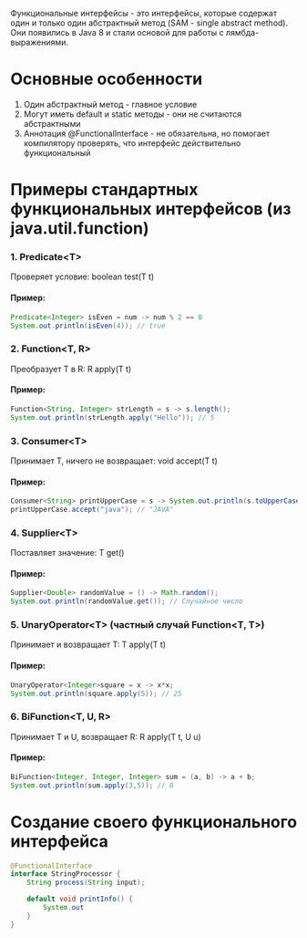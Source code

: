 Функциональные интерфейсы  - это интерфейсы, которые содержат один и только один абстрактный метод (SAM - single abstract method). Они появились в Java 8 и стали основой для работы с лямбда-выражениями.
# Основные особенности
1. Один абстрактный метод - главное условие
2. Могут иметь default и static методы - они не считаются абстрактными
3. Аннотация @FunctionalInterface - не обязательна, но помогает компилятору проверять, что интерфейс действительно функциональный
# Примеры стандартных функциональных интерфейсов (из java.util.function)
### 1. Predicate\<T>
Проверяет условие: boolean test(T t)
#### Пример:
```java
Predicate<Integer> isEven = num -> num % 2 == 0
System.out.println(isEven(4)); // true
```
### 2. Function<T, R>
Преобразует T в R: R apply(T t)
#### Пример:
```java
Function<String, Integer> strLength = s -> s.length();
System.out.println(strLength.apply("Hello")); // 5
```
### 3. Consumer\<T>
Принимает T, ничего не возвращает: void accept(T t)
#### Пример:
```java
Consumer<String> printUpperCase = s -> System.out.println(s.toUpperCase());
printUpperCase.accept("java"); // "JAVA"
```
### 4. Supplier\<T>
Поставляет значение: T get()
#### Пример:
```java
Supplier<Double> randomValue = () -> Math.random();
System.out.println(randomValue.get()); // Случайное число
```
### 5. UnaryOperator\<T> (частный случай Function<T, T>)
Принимает и возвращает T: T apply(T t)
#### Пример:
```java
UnaryOperator<Integer>square = x -> x*x;
System.out.println(square.apply(5)); // 25
```
### 6. BiFunction<T, U, R>
Принимает T и U, возвращает R: R apply(T t, U u)
#### Пример:
```java
BiFunction<Integer, Integer, Integer> sum = (a, b) -> a + b;
System.out.println(sum.apply(3,5)); // 8
```
# Создание своего функционального интерфейса
```java
@FunctionalInterface
interface StringProcessor {
	String process(String input);

	default void printInfo() {
		System.out
	}
}
```